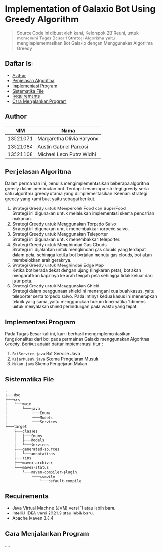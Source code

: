 # Implementation of Galaxio Bot Using Greedy Algorithm
> Source Code ini dibuat oleh kami, Kelompok 2B1Reuni, untuk memenuhi Tugas Besar 1 Strategi Algoritma yaitu mengimplementasikan 
> Bot Galaxio dengan Menggunakan Algoritma Greedy

## Daftar Isi
* [Author](#author)
* [Penjelasan Algoritma](#penjelasan-algoritma)
* [Implementasi Program](#implementasi-program)
* [Sistematika File](#sistematika-file)
* [Requirements](#requirements)
* [Cara Menjalankan Program](#cara-menjalankan-program)

## Author
NIM | Nama |
--- | --- |
13521071 | Margaretha Olivia Haryono |
13521084 | Austin Gabriel Pardosi |
13521108 | Michael Leon Putra Widhi

## Penjelasan Algoritma
Dalam permainan ini, penulis mengimplementasikan beberapa algoritma greedy dalam pembuatan bot.  Terdapat enam upa-strategi greedy serta satu algoritma greedy utama yang diimplementasikan. Keenam strategi greedy yang kami buat yaitu sebagai berikut.
1. Strategi Greedy untuk Memperoleh Food dan SuperFood </br>
Strategi ini digunakan untuk melakukan implementasi skema pencarian makanan.
2. Strategi Greedy untuk Menggunakan Torpedo Salvo </br>
Strategi ini digunakan untuk menembakkan torpedo salvo.
3. Strategi Greedy untuk Menggunakan Teleporter </br>
Strategi ini digunakan untuk menembakkan teleporter.
4. Strategi Greedy untuk Menghindari Gas Clouds </br>
Strategi ini dijalankan untuk menghindari gas clouds yang terdapat dalam peta, sehingga ketika bot berjalan menuju gas clouds, bot akan membelokkan arah geraknya.
5. Strategi Greedy untuk Menghindari Edge Map </br>
Ketika bot berada dekat dengan ujung (lingkaran peta), bot akan mengarahkan kapalnya ke arah tengah peta sehingga tidak keluar dari jalur peta.
6. Strategi Greedy untuk Menggunakan Shield </br>
Strategi dalam penggunaan shield ini menangani dua buah kasus, yaitu teleporter serta torpedo salvo. Pada intinya kedua kasus ini menerapkan teknik yang sama, yaitu menggunakan hukum kinematika 1 dimensi untuk menyalakan shield perlindungan pada waktu yang tepat.

## Implementasi Program
Pada Tugas Besar kali ini, kami berhasil mengimplementasikan fungsionalitas dari bot pada permainan Galaxio menggunakan Algoritma Greedy. Berikut adalah daftar implementasi fitur :
1. `BotService.java` Bot Service Java
2. `KejarMusuh.java` Skema Pengejaran Musuh
3. `Makan.java` Skema Pengejaran Makan

## Sistematika File
```bash
.
├───doc
├───src
│   └───main
│       └───java
│           ├───Enums
│           ├───Models
│           └───Services
└───target
    ├───classes
    │   ├───Enums
    │   ├───Models
    │   └───Services
    ├───generated-sources
    │   └───annotations
    ├───libs
    ├───maven-archiver
    └───maven-status
        └───maven-compiler-plugin
            └───compile
                └───default-compile
```

## Requirements
* Java Virtual Machine (JVM) versi 11 atau lebih baru.
* IntelliJ IDEA versi 2021.3 atau lebih baru.
* Apache Maven 3.8.4

## Cara Menjalankan Program
....